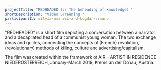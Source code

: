 ```yaml
---
projectTitle: "REDHEADED (or The beheading of knowledge) "
shortDescription: "Video Screening "
participantId: silvia-amancei-and-bogdan-armanu
---
```


"REDHEADED" is a short film depicting a conversation between a narrator and a decapitated head of a communist young woman. The two exchange ideas and quotes, connecting the concepts of (French) revolution, (revolutionary) methods of killing, culture and advertising/capitalism.

The film was created within the framework of AIR – ARTIST IN RESIDENCE NIEDERÖSTERREICH, January-March 2019, Krems an der Donau, Austria.
